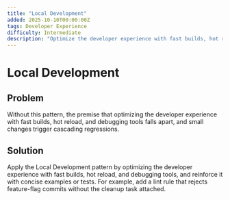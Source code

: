 ```yaml
---
title: "Local Development"
added: 2025-10-10T00:00:00Z
tags: Developer Experience
difficulty: Intermediate
description: "Optimize the developer experience with fast builds, hot reload, and debugging tools."
---
```

# Local Development

## Problem

Without this pattern, the premise that optimizing the developer experience with fast builds, hot reload, and debugging tools falls apart, and small changes trigger cascading regressions.

## Solution

Apply the Local Development pattern by optimizing the developer experience with fast builds, hot reload, and debugging tools, and reinforce it with concise examples or tests. For example, add a lint rule that rejects feature-flag commits without the cleanup task attached.

